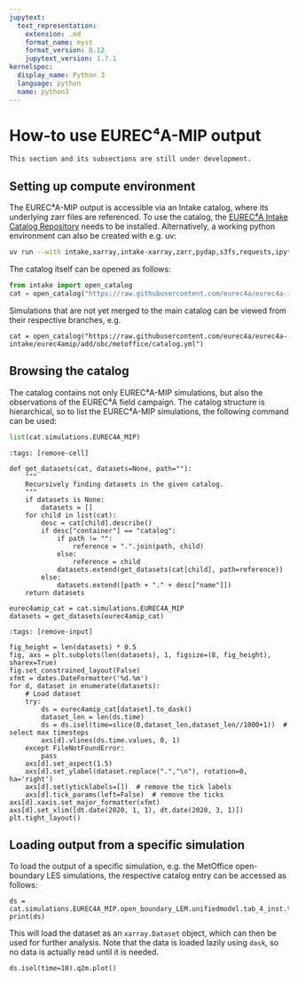 ```yaml
---
jupytext:
  text_representation:
    extension: .md
    format_name: myst
    format_version: 0.12
    jupytext_version: 1.7.1
kernelspec:
  display_name: Python 3
  language: python
  name: python3
---
```


# How-to use EUREC⁴A-MIP output

```{note}
This section and its subsections are still under development.
```

## Setting up compute environment

The EUREC⁴A-MIP output is accessible via an Intake catalog, where its underlying zarr files are referenced. To use the catalog, the [EUREC⁴A Intake Catalog Repository](https://github.com/eurec4a/eurec4a-intake#usage) needs to be installed. Alternatively, a working python environment can also be created with e.g. uv:

```bash
uv run --with intake,xarray,intake-xarray,zarr,pydap,s3fs,requests,ipython,jinja2 ipython 
```

The catalog itself can be opened as follows:

```python
from intake import open_catalog
cat = open_catalog("https://raw.githubusercontent.com/eurec4a/eurec4a-intake/eurec4amip/main/catalog.yml")
```

Simulations that are not yet merged to the main catalog can be viewed from their respective branches, e.g.
```{code-cell} ipython3
cat = open_catalog("https://raw.githubusercontent.com/eurec4a/eurec4a-intake/eurec4amip/add/obc/metoffice/catalog.yml")
```
## Browsing the catalog
The catalog contains not only EUREC⁴A-MIP simulations, but also the observations of the EUREC⁴A field campaign. The catalog structure is hierarchical, so to list the EUREC⁴A-MIP simulations, the following command can be used:

```python
list(cat.simulations.EUREC4A_MIP)
```

```{code-cell} ipython3
:tags: [remove-cell]

def get_datasets(cat, datasets=None, path=""):
    """
    Recursively finding datasets in the given catalog.
    """
    if datasets is None:
        datasets = []
    for child in list(cat):
        desc = cat[child].describe()
        if desc["container"] == "catalog":
            if path != "":
                reference = ".".join(path, child)
            else:
                reference = child
            datasets.extend(get_datasets(cat[child], path=reference))
        else:
            datasets.extend([path + "." + desc["name"]])
    return datasets

eurec4amip_cat = cat.simulations.EUREC4A_MIP
datasets = get_datasets(eurec4amip_cat)
```

```{code-cell} ipython3
:tags: [remove-input]

fig_height = len(datasets) * 0.5
fig, axs = plt.subplots(len(datasets), 1, figsize=(8, fig_height), sharex=True)
fig.set_constrained_layout(False)
xfmt = dates.DateFormatter('%d.%m')
for d, dataset in enumerate(datasets):
    # Load dataset
    try:
        ds = eurec4amip_cat[dataset].to_dask()
        dataset_len = len(ds.time)
        ds = ds.isel(time=slice(0,dataset_len,dataset_len//1000+1))  # select max timesteps
        axs[d].vlines(ds.time.values, 0, 1)
    except FileNotFoundError:
        pass
    axs[d].set_aspect(1.5)
    axs[d].set_ylabel(dataset.replace(".","\n"), rotation=0, ha='right')
    axs[d].set(yticklabels=[])  # remove the tick labels
    axs[d].tick_params(left=False)  # remove the ticks
axs[d].xaxis.set_major_formatter(xfmt)
axs[d].set_xlim([dt.date(2020, 1, 1), dt.date(2020, 3, 1)])
plt.tight_layout()
```

## Loading output from a specific simulation

To load the output of a specific simulation, e.g. the MetOffice open-boundary LES simulations, the respective catalog entry can be accessed as follows:

```{code-cell} ipython3
ds = cat.simulations.EUREC4A_MIP.open_boundary_LEM.unifiedmodel.tab_4_inst.to_dask()
print(ds)
```

This will load the dataset as an `xarray.Dataset` object, which can then be used for further analysis. Note that the data is loaded lazily using `dask`, so no data is actually read until it is needed.

```{code-cell} ipython3
ds.isel(time=10).q2m.plot()
```